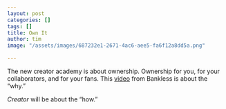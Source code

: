 ```yaml
---
layout: post
categories: []
tags: []
title: Own It
author: tim
image: "/assets/images/687232e1-2671-4ac6-aee5-fa6f12a8dd5a.png"

---
```

The new creator academy is about ownership. Ownership for you, for your collaborators, and for your fans. This [video](https://youtu.be/Yc2m_NfxZj8 "video ") from Bankless is about the “why.”

_Creator_ will be about the “how.”